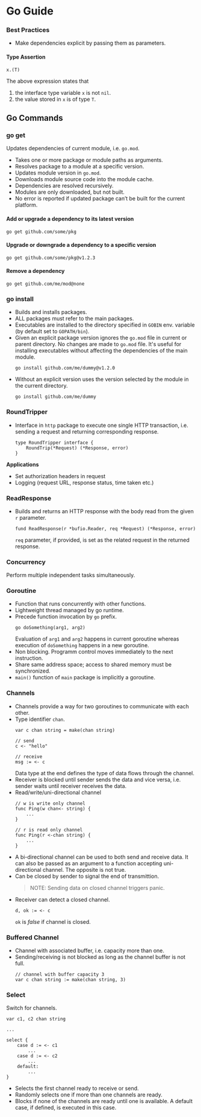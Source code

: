 # Go Guide
### Best Practices
* Make dependencies explicit by passing them as parameters.

#### Type Assertion
```
x.(T)
```
The above expression states that 
1. the interface type variable `x` is not `nil`.
2. the value stored in `x` is of type `T`.

## Go Commands
### go get
Updates dependencies of current module, i.e. `go.mod`.
- Takes one or more package or module paths as arguments.
- Resolves package to a module at a specific version.
- Updates module version in `go.mod`.
- Downloads module source code into the module cache.
- Dependencies are resolved recursively.
- Modules are only downloaded, but not built.
- No error is reported if updated package can’t be built for the current platform.

#### Add or upgrade a dependency to its latest version
```
go get github.com/some/pkg
```

#### Upgrade or downgrade a dependency to a specific version
```
go get github.com/some/pkg@v1.2.3
```

#### Remove a dependency
```
go get github.com/me/mod@none
```

### go install
- Builds and installs packages.
- ALL packages must refer to the main packages.
- Executables are installed to the directory specified in `GOBIN` env. variable (by default set to `GOPATH/bin`).
- Given an explicit package version ignores the `go.mod` file in current or parent directory. No changes are made to `go.mod` file. It's useful for installing executables without affecting the dependencies of the main module.
  ```
  go install github.com/me/dummy@v1.2.0
  ```
- Without an explicit version uses the version selected by the module in the current directory.
  ```
  go install github.com/me/dummy
  ```

### RoundTripper
- Interface in `http` package to execute one single HTTP transaction, i.e. sending a request and returning corresponding response.
  ```
  type RoundTripper interface {
      RoundTrip(*Request) (*Response, error)
  }
  ```
  
**Applications**
- Set authorization headers in request
- Logging (request URL, response status, time taken etc.)

### ReadResponse
- Builds and returns an HTTP response with the body read from the given `r` parameter.
  ```
  fund ReadResponse(r *bufio.Reader, req *Request) (*Response, error)
  ```
  `req` parameter, if provided, is set as the related request in the returned response.

### Concurrency
Perform multiple independent tasks simultaneously.

### Goroutine
- Function that runs concurrently with other functions.
- Lightweight thread managed by go runtime.
- Precede function invocation by `go` prefix.
  ```
  go doSomething(arg1, arg2)
  ```
  Evaluation of `arg1` and `arg2` happens in current goroutine whereas execution of `doSomething` happens in a new goroutine.
- Non blocking. Programm control moves immediately to the next instruction.
- Share same address space; access to shared memory must be synchronized.
- `main()` function of `main` package is implicitly a goroutine.

### Channels
- Channels provide a way for two goroutines to communicate with each other.
- Type identifier `chan`.
  ```
  var c chan string = make(chan string)

  // send
  c <- "hello"

  // receive
  msg := <- c
  ```
  Data type at the end defines the type of data flows through the channel.
- Receiver is blocked until sender sends the data and vice versa, i.e. sender waits until receiver receives the data.
- Read/write/uni-directional channel
  ```
  // w is write only channel
  func Ping(w chan<- string) {
      ...
  }

  // r is read only channel
  func Ping(r <-chan string) {
      ...
  }
  ```
- A bi-directional channel can be used to both send and receive data. It can also be passed as an argument to a function accepting uni-directional channel. The opposite is not true.
- Can be closed by sender to signal the end of transmittion.
  > NOTE: Sending data on closed channel triggers panic.
- Receiver can detect a closed channel.
  ```
  d, ok := <- c
  ```
  `ok` is *false* if channel is closed.

### Buffered Channel
- Channel with associated buffer, i.e. capacity more than one.
- Sending/receiving is not blocked as long as the channel buffer is not full.
  ```
  // channel with buffer capacity 3
  var c chan string := make(chan string, 3)
  ```

### Select
Switch for channels.
```
var c1, c2 chan string

...

select {
    case d := <- c1
        ...
    case d := <- c2
        ...
    default:
        ...
}
```
- Selects the first channel ready to receive or send.
- Randomly selects one if more than one channels are ready.
- Blocks if none of the channels are ready until one is available. A default case, if defined, is executed in this case.

